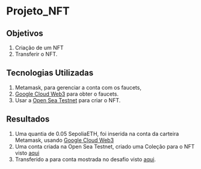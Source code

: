 # Projeto_NFT

## Objetivos
1. Criação de um NFT 
2. Transferir o NFT.

## Tecnologias Utilizadas
1. Metamask, para gerenciar a conta com os faucets,
2. [Google Cloud Web3](https://cloud.google.com/application/web3/faucet/ethereum/sepolia) para obter o faucets.
3. Usar a [Open Sea Testnet]() para criar o NFT.
## Resultados
1. Uma quantia de 0.05 SepoliaETH, foi inserida na conta da carteira Metamask, usando [Google Cloud Web3](https://cloud.google.com/application/web3/faucet/ethereum/sepolia)
2. Uma conta criada na Open Sea Testnet, criado uma Coleção para o NFT visto [aqui]()
3. Transferido a para conta mostrada no desafio visto [aqui]().
